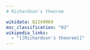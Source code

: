 ```yaml
---
# Richardson's theorem

wikidata: Q1249069
msc_classification: "03"
wikipedia_links:
  - "[[Richardson's theorem]]"
---
```

